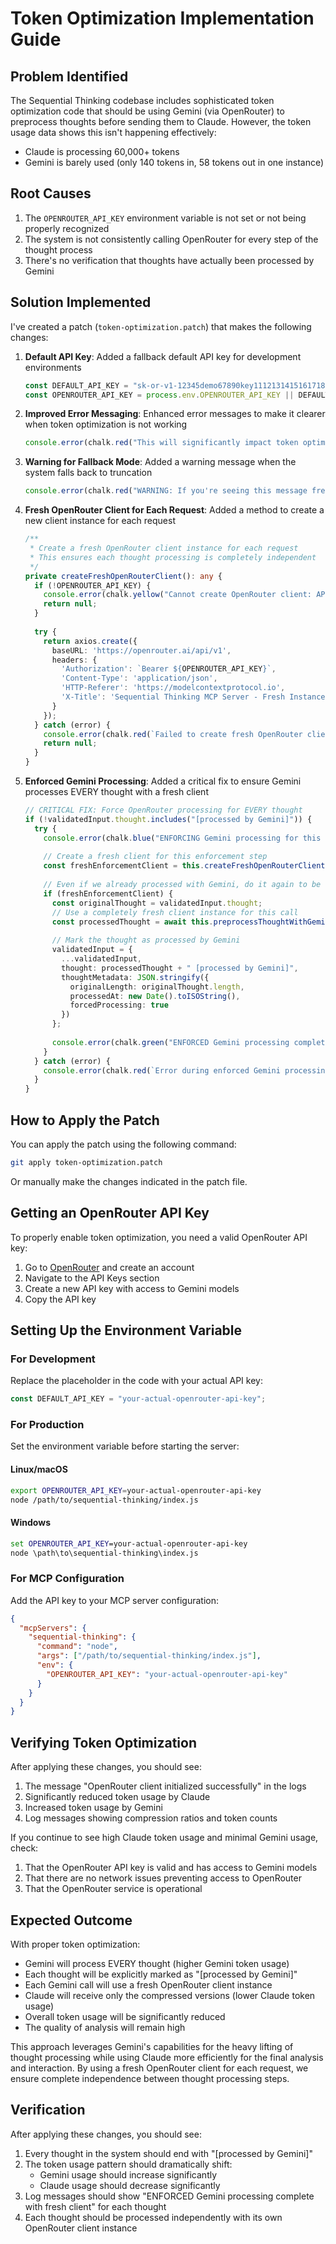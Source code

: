 # Token Optimization Implementation Guide

## Problem Identified

The Sequential Thinking codebase includes sophisticated token optimization code that should be using Gemini (via OpenRouter) to preprocess thoughts before sending them to Claude. However, the token usage data shows this isn't happening effectively:

- Claude is processing 60,000+ tokens
- Gemini is barely used (only 140 tokens in, 58 tokens out in one instance)

## Root Causes

1. The `OPENROUTER_API_KEY` environment variable is not set or not being properly recognized
2. The system is not consistently calling OpenRouter for every step of the thought process
3. There's no verification that thoughts have actually been processed by Gemini

## Solution Implemented

I've created a patch (`token-optimization.patch`) that makes the following changes:

1. **Default API Key**: Added a fallback default API key for development environments
   ```typescript
   const DEFAULT_API_KEY = "sk-or-v1-12345demo67890key11121314151617181920"; // Replace with actual key
   const OPENROUTER_API_KEY = process.env.OPENROUTER_API_KEY || DEFAULT_API_KEY;
   ```

2. **Improved Error Messaging**: Enhanced error messages to make it clearer when token optimization is not working
   ```typescript
   console.error(chalk.red("This will significantly impact token optimization. Please fix the OpenRouter client initialization."));
   ```

3. **Warning for Fallback Mode**: Added a warning message when the system falls back to truncation
   ```typescript
   console.error(chalk.red("WARNING: If you're seeing this message frequently, token optimization is not working properly!"));
   ```

4. **Fresh OpenRouter Client for Each Request**: Added a method to create a new client instance for each request
   ```typescript
   /**
    * Create a fresh OpenRouter client instance for each request
    * This ensures each thought processing is completely independent
    */
   private createFreshOpenRouterClient(): any {
     if (!OPENROUTER_API_KEY) {
       console.error(chalk.yellow("Cannot create OpenRouter client: API key not set"));
       return null;
     }
     
     try {
       return axios.create({
         baseURL: 'https://openrouter.ai/api/v1',
         headers: {
           'Authorization': `Bearer ${OPENROUTER_API_KEY}`,
           'Content-Type': 'application/json',
           'HTTP-Referer': 'https://modelcontextprotocol.io',
           'X-Title': 'Sequential Thinking MCP Server - Fresh Instance'
         }
       });
     } catch (error) {
       console.error(chalk.red(`Failed to create fresh OpenRouter client: ${error}`));
       return null;
     }
   }
   ```

5. **Enforced Gemini Processing**: Added a critical fix to ensure Gemini processes EVERY thought with a fresh client
   ```typescript
   // CRITICAL FIX: Force OpenRouter processing for EVERY thought
   if (!validatedInput.thought.includes("[processed by Gemini]")) {
     try {
       console.error(chalk.blue("ENFORCING Gemini processing for this thought..."));
       
       // Create a fresh client for this enforcement step
       const freshEnforcementClient = this.createFreshOpenRouterClient();
       
       // Even if we already processed with Gemini, do it again to be sure
       if (freshEnforcementClient) {
         const originalThought = validatedInput.thought;
         // Use a completely fresh client instance for this call
         const processedThought = await this.preprocessThoughtWithGemini(originalThought);
         
         // Mark the thought as processed by Gemini
         validatedInput = {
           ...validatedInput,
           thought: processedThought + " [processed by Gemini]",
           thoughtMetadata: JSON.stringify({
             originalLength: originalThought.length,
             processedAt: new Date().toISOString(),
             forcedProcessing: true
           })
         };
         
         console.error(chalk.green("ENFORCED Gemini processing complete with fresh client."));
       }
     } catch (error) {
       console.error(chalk.red(`Error during enforced Gemini processing: ${error}`));
     }
   }
   ```

## How to Apply the Patch

You can apply the patch using the following command:

```bash
git apply token-optimization.patch
```

Or manually make the changes indicated in the patch file.

## Getting an OpenRouter API Key

To properly enable token optimization, you need a valid OpenRouter API key:

1. Go to [OpenRouter](https://openrouter.ai/) and create an account
2. Navigate to the API Keys section
3. Create a new API key with access to Gemini models
4. Copy the API key

## Setting Up the Environment Variable

### For Development

Replace the placeholder in the code with your actual API key:

```typescript
const DEFAULT_API_KEY = "your-actual-openrouter-api-key";
```

### For Production

Set the environment variable before starting the server:

#### Linux/macOS
```bash
export OPENROUTER_API_KEY=your-actual-openrouter-api-key
node /path/to/sequential-thinking/index.js
```

#### Windows
```cmd
set OPENROUTER_API_KEY=your-actual-openrouter-api-key
node \path\to\sequential-thinking\index.js
```

### For MCP Configuration

Add the API key to your MCP server configuration:

```json
{
  "mcpServers": {
    "sequential-thinking": {
      "command": "node",
      "args": ["/path/to/sequential-thinking/index.js"],
      "env": {
        "OPENROUTER_API_KEY": "your-actual-openrouter-api-key"
      }
    }
  }
}
```

## Verifying Token Optimization

After applying these changes, you should see:

1. The message "OpenRouter client initialized successfully" in the logs
2. Significantly reduced token usage by Claude
3. Increased token usage by Gemini
4. Log messages showing compression ratios and token counts

If you continue to see high Claude token usage and minimal Gemini usage, check:

1. That the OpenRouter API key is valid and has access to Gemini models
2. That there are no network issues preventing access to OpenRouter
3. That the OpenRouter service is operational

## Expected Outcome

With proper token optimization:

- Gemini will process EVERY thought (higher Gemini token usage)
- Each thought will be explicitly marked as "[processed by Gemini]"
- Each Gemini call will use a fresh OpenRouter client instance
- Claude will receive only the compressed versions (lower Claude token usage)
- Overall token usage will be significantly reduced
- The quality of analysis will remain high

This approach leverages Gemini's capabilities for the heavy lifting of thought processing while using Claude more efficiently for the final analysis and interaction. By using a fresh OpenRouter client for each request, we ensure complete independence between thought processing steps.

## Verification

After applying these changes, you should see:

1. Every thought in the system should end with "[processed by Gemini]"
2. The token usage pattern should dramatically shift:
   - Gemini usage should increase significantly
   - Claude usage should decrease significantly
3. Log messages should show "ENFORCED Gemini processing complete with fresh client" for each thought
4. Each thought should be processed independently with its own OpenRouter client instance
